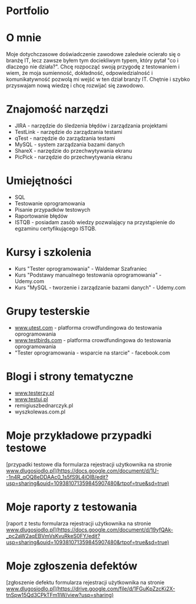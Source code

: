 # Portfolio

# O mnie

Moje dotychczasowe doświadczenie zawodowe zaledwie ocierało się o branżę IT, lecz zawsze byłem tym dociekliwym typem, który pytał "co i dlaczego nie działa?". Chcę rozpocząć swoją przygodę z testowaniem i wiem, że moja sumienność, dokładność, odpowiedzialność i komunikatywność pozwolą mi wejść w ten dział branży IT. Chętnie i szybko przyswajam nową wiedzę i chcę rozwijać się zawodowo.

# Znajomość narzędzi
* JIRA - narzędzie do śledzenia błędów i zarządzania projektami
* TestLink - narzędzie do zarządzania testami
* qTest - narzędzie do zarządzania testami
* MySQL - system zarządzania bazami danych
* ShareX - narzędzie do przechwytywania ekranu
* PicPick - narzędzie do przechwytywania ekranu

# Umiejętności
* SQL
* Testowanie oprogramowania
* Pisanie przypadków testowych
* Raportowanie błędów
* ISTQB - posiadam zasób wiedzy pozwalający na przystąpienie do egzaminu certyfikującego ISTQB.

# Kursy i szkolenia
* Kurs "Tester oprogramowania" - Waldemar Szafraniec
* Kurs "Podstawy manualnego testowania oprogramowania" - Udemy.com
* Kurs "MySQL - tworzenie i zarządzanie bazami danych" - Udemy.com

# Grupy testerskie
* www.utest.com - platforma crowdfundingowa do testowania oprogramowania
* www.testbirds.com - platforma crowdfundingowa do testowania oprogramowania
* "Tester oprogramowania - wsparcie na starcie" - facebook.com

# Blogi i strony tematyczne
* www.testerzy.pl
* www.testuj.pl
* remigiuszbednarczyk.pl
* wyszkolewas.com.pl

# Moje przykładowe przypadki testowe
[przypadki testowe dla formularza rejestracji użytkownika na stronie www.dlugosiodlo.pl](https://docs.google.com/document/d/1U--1n4R_qOQ8eDDAAc0_1s5fS9L4iOIB/edit?usp=sharing&ouid=109381071359845907480&rtpof=true&sd=true)

# Moje raporty z testowania
[raport z testu formularza rejestracji użytkownika na stronie www.dlugosiodlo.pl](https://docs.google.com/document/d/19yfQAk-_pc2aW2aqEBVmVsKvuRkeS0FY/edit?usp=sharing&ouid=109381071359845907480&rtpof=true&sd=true)

# Moje zgłoszenia defektów
[zgłoszenie defektu formularza rejestracji użytkownika na stronie www.dlugosiodlo.pl](https://drive.google.com/file/d/1FGuKpZzcKi2X-tnSpw15Qd3CPkTFm1IW/view?usp=sharing)
